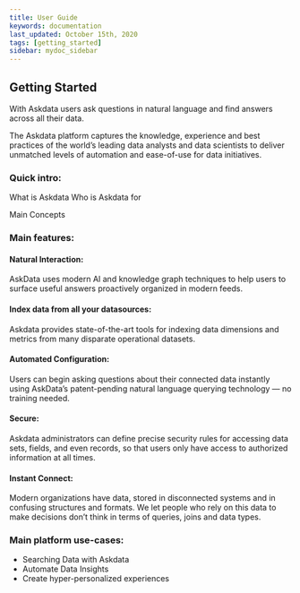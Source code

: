 ```yaml
---
title: User Guide
keywords: documentation
last_updated: October 15th, 2020
tags: [getting_started]
sidebar: mydoc_sidebar
---
```


## Getting Started

With Askdata users ask questions in natural language and find answers across all their data.

The Askdata platform captures the knowledge, experience and best practices of the world’s leading data analysts and data scientists to deliver unmatched levels of automation and ease-of-use for data initiatives.

### Quick intro:

What is Askdata
Who is Askdata for

Main Concepts

### Main features:

#### Natural Interaction:

AskData uses modern AI and knowledge graph techniques to help users to surface useful answers proactively organized in modern feeds.
‍
#### Index data from all your datasources:

‍Askdata provides state-of-the-art tools for indexing data dimensions and metrics from many disparate operational datasets.

#### Automated Configuration:

‍Users can begin asking questions about their connected data instantly using AskData’s patent-pending natural language querying technology — no training needed.

#### Secure:
Askdata administrators can define precise security rules for accessing data sets, fields, and even records, so that users only have access to authorized information at all times.

#### Instant Connect:
Modern organizations have data, stored in disconnected systems and in confusing structures and formats. We let people who rely on this data to make decisions don’t think in terms of queries, joins and data types.

### Main platform use-cases:

* Searching Data with Askdata‍
* Automate Data Insights‍
* Create hyper-personalized experiences
